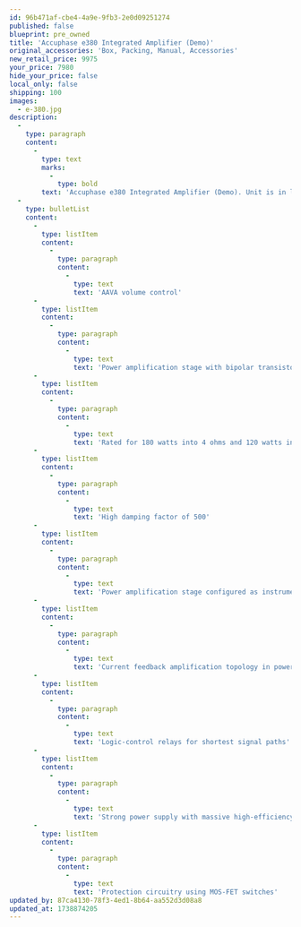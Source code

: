 ```yaml
---
id: 96b471af-cbe4-4a9e-9fb3-2e0d09251274
published: false
blueprint: pre_owned
title: 'Accuphase e380 Integrated Amplifier (Demo)'
original_accessories: 'Box, Packing, Manual, Accessories'
new_retail_price: 9975
your_price: 7980
hide_your_price: false
local_only: false
shipping: 100
images:
  - e-380.jpg
description:
  -
    type: paragraph
    content:
      -
        type: text
        marks:
          -
            type: bold
        text: 'Accuphase e380 Integrated Amplifier (Demo). Unit is in like-new condition with original box, packing and accessories. Demo unit with full warranty. Sweet, sweet sounding unit with enough muscle to drive most any speaker. Optional card slots for DAC & phono modules. Unit sells as new for $9,975.00'
  -
    type: bulletList
    content:
      -
        type: listItem
        content:
          -
            type: paragraph
            content:
              -
                type: text
                text: 'AAVA volume control'
      -
        type: listItem
        content:
          -
            type: paragraph
            content:
              -
                type: text
                text: 'Power amplification stage with bipolar transistors in double parallel push-pull configuration'
      -
        type: listItem
        content:
          -
            type: paragraph
            content:
              -
                type: text
                text: 'Rated for 180 watts into 4 ohms and 120 watts into 8 ohms'
      -
        type: listItem
        content:
          -
            type: paragraph
            content:
              -
                type: text
                text: 'High damping factor of 500'
      -
        type: listItem
        content:
          -
            type: paragraph
            content:
              -
                type: text
                text: 'Power amplification stage configured as instrumentation amplifier'
      -
        type: listItem
        content:
          -
            type: paragraph
            content:
              -
                type: text
                text: 'Current feedback amplification topology in power amplification stage'
      -
        type: listItem
        content:
          -
            type: paragraph
            content:
              -
                type: text
                text: 'Logic-control relays for shortest signal paths'
      -
        type: listItem
        content:
          -
            type: paragraph
            content:
              -
                type: text
                text: 'Strong power supply with massive high-efficiency transformer and large filtering capacitors'
      -
        type: listItem
        content:
          -
            type: paragraph
            content:
              -
                type: text
                text: 'Protection circuitry using MOS-FET switches'
updated_by: 87ca4130-78f3-4ed1-8b64-aa552d3d08a8
updated_at: 1738874205
---
```

